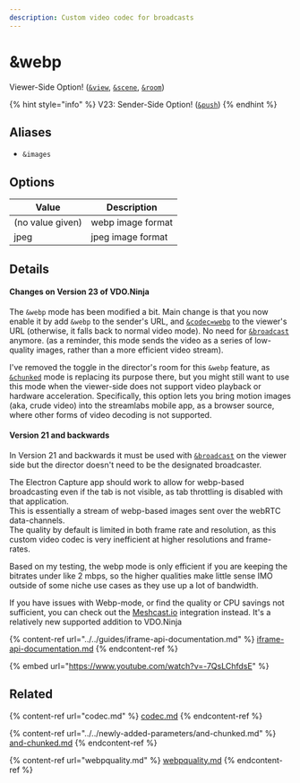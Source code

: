 ```yaml
---
description: Custom video codec for broadcasts
---
```


# \&webp

Viewer-Side Option! ([`&view`](view.md), [`&scene`](scene.md), [`&room`](../../general-settings/room.md))

{% hint style="info" %}
V23: Sender-Side Option! ([`&push`](../../source-settings/push.md))
{% endhint %}

## Aliases

* `&images`

## Options

| Value            | Description       |
| ---------------- | ----------------- |
| (no value given) | webp image format |
| jpeg             | jpeg image format |

## Details

#### Changes on Version 23 of VDO.Ninja

The `&webp` mode has been modified a bit. Main change is that you now enable it by add `&webp` to the sender's URL, and [`&codec=webp`](codec.md) to the viewer's URL (otherwise, it falls back to normal video mode). No need for [`&broadcast`](broadcast.md) anymore. (as a reminder, this mode sends the video as a series of low-quality images, rather than a more efficient video stream).&#x20;

I've removed the toggle in the director's room for this `&webp` feature, as [`&chunked`](../../newly-added-parameters/and-chunked.md) mode is replacing its purpose there, but you might still want to use this mode when the viewer-side does not support video playback or hardware acceleration. Specifically, this option lets you bring motion images (aka, crude video) into the streamlabs mobile app, as a browser source, where other forms of video decoding is not supported.

#### Version 21 and backwards

In Version 21 and backwards it must be used with [`&broadcast`](broadcast.md) on the viewer side but the director doesn't need to be the designated broadcaster.

The Electron Capture app should work to allow for webp-based broadcasting even if the tab is not visible, as tab throttling is disabled with that application.\
This is essentially a stream of webp-based images sent over the webRTC data-channels.\
The quality by default is limited in both frame rate and resolution, as this custom video codec is very inefficient at higher resolutions and frame-rates.

Based on my testing, the webp mode is only efficient if you are keeping the bitrates under like 2 mbps, so the higher qualities make little sense IMO outside of some niche use cases as they use up a lot of bandwidth.

If you have issues with Webp-mode, or find the quality or CPU savings not sufficient, you can check out the [Meshcast.io](https://meshcast.io/) integration instead. It's a relatively new supported addition to VDO.Ninja

{% content-ref url="../../guides/iframe-api-documentation.md" %}
[iframe-api-documentation.md](../../guides/iframe-api-documentation.md)
{% endcontent-ref %}

{% embed url="https://www.youtube.com/watch?v=-7QsLChfdsE" %}

## Related

{% content-ref url="codec.md" %}
[codec.md](codec.md)
{% endcontent-ref %}

{% content-ref url="../../newly-added-parameters/and-chunked.md" %}
[and-chunked.md](../../newly-added-parameters/and-chunked.md)
{% endcontent-ref %}

{% content-ref url="webpquality.md" %}
[webpquality.md](webpquality.md)
{% endcontent-ref %}

